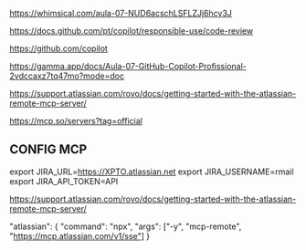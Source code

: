 https://whimsical.com/aula-07-NUD6acschLSFLZJj6hcy3J

https://docs.github.com/pt/copilot/responsible-use/code-review

https://github.com/copilot

https://gamma.app/docs/Aula-07-GitHub-Copilot-Profissional-2vdccaxz7tq47mo?mode=doc

https://support.atlassian.com/rovo/docs/getting-started-with-the-atlassian-remote-mcp-server/

https://mcp.so/servers?tag=official

## CONFIG MCP

export JIRA_URL=https://XPTO.atlassian.net
export JIRA_USERNAME=rmail
export JIRA_API_TOKEN=API


https://support.atlassian.com/rovo/docs/getting-started-with-the-atlassian-remote-mcp-server/

"atlassian": {
			"command": "npx",
			"args": ["-y", "mcp-remote", "https://mcp.atlassian.com/v1/sse"]
		}